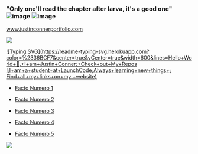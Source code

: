 ### "Only one'll read the chapter after larva, it's a good one" ![image](https://user-images.githubusercontent.com/122805784/218510316-b9583deb-c6de-4ff2-9b3a-87eb0ecef16f.png) ![image](https://user-images.githubusercontent.com/122805784/218510476-b5354eff-d116-48b0-bc33-6f90472d43e7.png)
www.justinconnerportfolio.com


<!--![](https://komarev.com/ghpvc/?username=https://github.com/Justin-Conner&style=flat-square)  -->


![](https://komarev.com/ghpvc/?username=Justin-Conner&style=flat-square&label=PROFILE+PEEPERS )
<!--   my-ticker -->    
[![Typing SVG](https://readme-typing-svg.herokuapp.com?color=%2336BCF7&center=true&vCenter=true&width=600&lines=Hello+World+👋,+I+am+Justin+Conner;+Check+out+My+Repos !;I+am+a+student+at+LaunchCode;Always+learning+new+things+; Find+all+my+links+on+my +website)](https://git.io/typing-svg)

- [Facto Numero 1](https://drive.google.com/file/d/1-QsGtcfW0xEQgbXLZyRvL28q1nLPo816/view?usp=share_link)
  
- [Facto Numero 2](https://drive.google.com/file/d/1lqvKfzPFUr9TOJXsbkr9tcdddfDBFxtY/view?usp=share_link)
  
- [Facto Numero 3](https://drive.google.com/file/d/1bkSCTMVudhs_jWIh9Vd1oOT9N59bz6uJ/view?usp=share_link)
  
- [Facto Numero 4](https://drive.google.com/file/d/14C7ztWOXHf23455GwgvD-8hTqvZNd9cL/view?usp=sharing)
  
- [Facto Numero 5](https://drive.google.com/file/d/161TZCzG3IUBewsknDx3Ox_4vA3XRQJa6/view?usp=share_link)

![](https://hit.yhype.me/github/profile?user_id=122805784)
